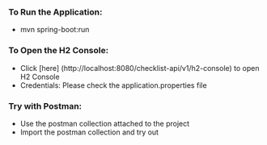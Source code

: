 ### To Run the Application:
* mvn spring-boot:run

### To Open the H2 Console:
* Click [here] (http://localhost:8080/checklist-api/v1/h2-console) to open H2 Console
* Credentials: Please check the application.properties file

### Try with Postman:
* Use the postman collection attached to the project
* Import the postman collection and try out